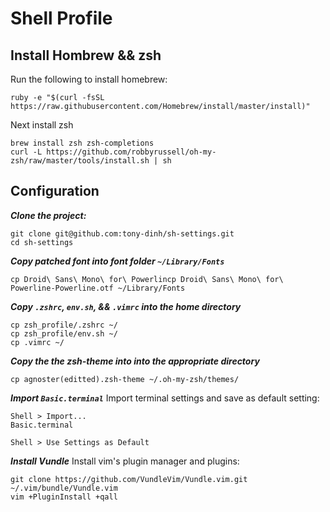 # Shell Profile

## Install Hombrew && zsh

Run the following to install homebrew:

```
ruby -e "$(curl -fsSL https://raw.githubusercontent.com/Homebrew/install/master/install)"
```

Next install zsh 

```
brew install zsh zsh-completions
curl -L https://github.com/robbyrussell/oh-my-zsh/raw/master/tools/install.sh | sh
```

## Configuration

***Clone the project:***

```
git clone git@github.com:tony-dinh/sh-settings.git
cd sh-settings
```

***Copy patched font into font folder `~/Library/Fonts`***

```
cp Droid\ Sans\ Mono\ for\ Powerlincp Droid\ Sans\ Mono\ for\ Powerline-Powerline.otf ~/Library/Fonts
```

***Copy `.zshrc`, `env.sh`, && `.vimrc` into the home directory***

```
cp zsh_profile/.zshrc ~/
cp zsh_profile/env.sh ~/
cp .vimrc ~/
```

***Copy the the zsh-theme into into the appropriate directory***
```
cp agnoster(editted).zsh-theme ~/.oh-my-zsh/themes/
```

***Import `Basic.terminal`***
Import terminal settings and save as default setting:
```
Shell > Import...
Basic.terminal

Shell > Use Settings as Default
```
***Install Vundle***
Install vim's plugin manager and plugins:
```
git clone https://github.com/VundleVim/Vundle.vim.git ~/.vim/bundle/Vundle.vim
vim +PluginInstall +qall
```
